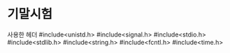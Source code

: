 # 기말시험

사용한 헤더
#include<unistd.h>
#include<signal.h>
#include<stdio.h>
#include<stdlib.h>
#include<string.h>
#include<fcntl.h>
#include<time.h>

